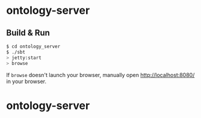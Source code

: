 # ontology-server #

## Build & Run ##

```sh
$ cd ontology_server
$ ./sbt
> jetty:start
> browse
```

If `browse` doesn't launch your browser, manually open [http://localhost:8080/](http://localhost:8080/) in your browser.
# ontology-server
